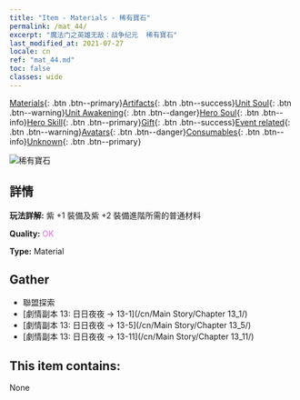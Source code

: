 ```yaml
---
title: "Item - Materials - 稀有寶石"
permalink: /mat_44/
excerpt: "魔法门之英雄无敌：战争纪元  稀有寶石"
last_modified_at: 2021-07-27
locale: cn
ref: "mat_44.md"
toc: false
classes: wide
---
```

 [Materials](/ItemsCN/){: .btn .btn--primary}[Artifacts](/ItemsCN/Artifacts/){: .btn .btn--success}[Unit Soul](/ItemsCN/UnitSoul/){: .btn .btn--warning}[Unit Awakening](/ItemsCN/UnitAwakening/){: .btn .btn--danger}[Hero Soul](/ItemsCN/HeroSoul/){: .btn .btn--info}[Hero Skill](/ItemsCN/HeroSkill/){: .btn .btn--primary}[Gift](/ItemsCN/Gift/){: .btn .btn--success}[Event related](/ItemsCN/Events/){: .btn .btn--warning}[Avatars](/ItemsCN/Avatars/){: .btn .btn--danger}[Consumables](/ItemsCN/Consumables/){: .btn .btn--info}[Unknown](/ItemsCN/Unknown/){: .btn .btn--primary}

 ![稀有寶石](/images/t/i_cailiao_baoshi2.png)

## 詳情
 **玩法詳解:** 紫 +1 裝備及紫 +2 裝備進階所需的普通材料

 **Quality:** <span style="color: #DA70D6">OK</span>

 **Type:** Material

## Gather

*    聯盟探索 
*    [劇情副本 13: 日日夜夜 -> 13-1](/cn/Main Story/Chapter 13_1/) 
*    [劇情副本 13: 日日夜夜 -> 13-5](/cn/Main Story/Chapter 13_5/) 
*    [劇情副本 13: 日日夜夜 -> 13-11](/cn/Main Story/Chapter 13_11/) 

## This item contains:

  None

